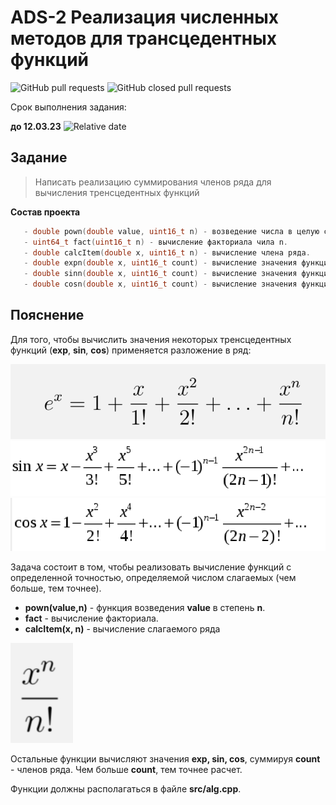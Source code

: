 # ADS-2 Реализация численных методов для трансцедентных функций


![GitHub pull requests](https://img.shields.io/github/issues-pr/NNTU-CS/ADS-2)
![GitHub closed pull requests](https://img.shields.io/github/issues-pr-closed/NNTU-CS/ADS-2)

Срок выполнения задания:

**до 12.03.23** ![Relative date](https://img.shields.io/date/1678654800)


## Задание

> Написать реализацию суммирования членов ряда для вычисления тренсцедентных функций

**Состав проекта**

```C++
   - double pown(double value, uint16_t n) - возведение числа в целую степень.
   - uint64_t fact(uint16_t n) - вычисление факториала чила n.
   - double calcItem(double x, uint16_t n) - вычисление члена ряда.
   - double expn(double x, uint16_t count) - вычисление значения функции exp(x) с суммированием count - членов ряда.
   - double sinn(double x, uint16_t count) - вычисление значения функции sin(x) с суммированием count - членов ряда.
   - double cosn(double x, uint16_t count) - вычисление значения функции cos(x) с суммированием count - членов ряда.   
 ```

## Пояснение

Для того, чтобы вычислить значения некоторых тренсцедентных функций (**exp**, **sin**, **cos**) применяется разложение в ряд:

![](./exp.png)
![](./sin.png)
![](./cos.png)

Задача состоит в том, чтобы реализовать вычисление функций с определенной точностью, определяемой числом слагаемых (чем больше, тем точнее).

- **pown(value,n)** - функция возведения **value** в степень **n**.
- **fact** - вычисление факториала.
- **calcItem(x, n)** - вычисление слагаемого ряда 

<img src="item.png" alt="drawing" width="100"/>

Остальные функции вычисляют значения **exp, sin, cos**, суммируя **count** - членов ряда. Чем больше **count**, тем точнее расчет. 


Функции должны располагаться в файле **src/alg.cpp**.
